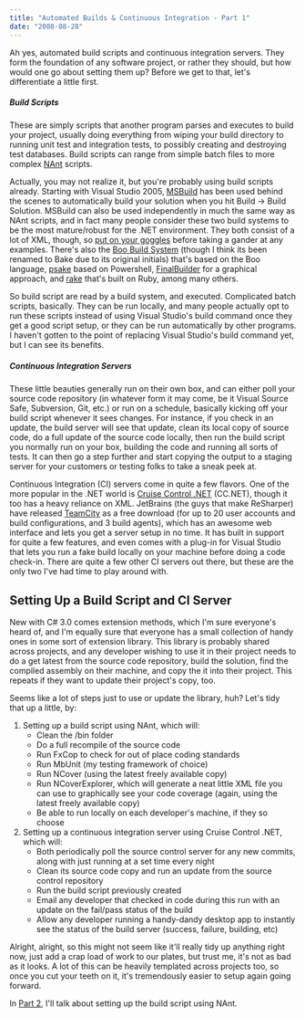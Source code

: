 ```yaml
---
title: "Automated Builds & Continuous Integration - Part 1"
date: "2008-08-28"
---
```


Ah yes, automated build scripts and continuous integration servers. They form the foundation of any software project, or rather they should, but how would one go about setting them up? Before we get to that, let's differentiate a little first.

##### Build Scripts

These are simply scripts that another program parses and executes to build your project, usually doing everything from wiping your build directory to running unit test and integration tests, to possibly creating and destroying test databases. Build scripts can range from simple batch files to more complex [NAnt](http://nant.sourceforge.net/) scripts.

Actually, you may not realize it, but you're probably using build scripts already. Starting with Visual Studio 2005, [MSBuild](http://msdn.microsoft.com/en-us/library/wea2sca5(VS.80).aspx) has been used behind the scenes to automatically build your solution when you hit Build -> Build Solution. MSBuild can also be used independently in much the same way as NAnt scripts, and in fact many people consider these two build systems to be the most mature/robust for the .NET environment. They both consist of a lot of XML, though, so [put on your goggles](http://www.youtube.com/watch?v=uE9Dgp4zlPg) before taking a gander at any examples. There's also the [Boo Build System](http://www.ayende.com/Blog/archive/2007/09/22/Introducing-Boobs-Boo-Build-System.aspx) (though I think its been renamed to Bake due to its original initials) that's based on the Boo language, [psake](http://code.google.com/p/psake/) based on Powershell, [FinalBuilder](http://www.finalbuilder.com/) for a graphical approach, and [rake](http://rake.rubyforge.org/) that's built on Ruby, among many others.

So build script are read by a build system, and executed. Complicated batch scripts, basically. They can be run locally, and many people actually opt to run these scripts instead of using Visual Studio's build command once they get a good script setup, or they can be run automatically by other programs. I haven't gotten to the point of replacing Visual Studio's build command yet, but I can see its benefits.

##### Continuous Integration Servers

These little beauties generally run on their own box, and can either poll your source code repository (in whatever form it may come, be it Visual Source Safe, Subversion, Git, etc.) or run on a schedule, basically kicking off your build script whenever it sees changes. For instance, if you check in an update, the build server will see that update, clean its local copy of source code, do a full update of the source code locally, then run the build script you normally run on your box, building the code and running all sorts of tests. It can then go a step further and start copying the output to a staging server for your customers or testing folks to take a sneak peek at.

Continuous Integration (CI) servers come in quite a few flavors. One of the more popular in the .NET world is [Cruise Control .NET](http://confluence.public.thoughtworks.org/display/CCNET/Welcome+to+CruiseControl.NET) (CC.NET), though it too has a heavy reliance on XML. JetBrains (the guys that make ReSharper) have released [TeamCity](http://www.jetbrains.com/teamcity/) as a free download (for up to 20 user accounts and build configurations, and 3 build agents), which has an awesome web interface and lets you get a server setup in no time. It has built in support for quite a few features, and even comes with a plug-in for Visual Studio that lets you run a fake build locally on your machine before doing a code check-in. There are quite a few other CI servers out there, but these are the only two I've had time to play around with.

## Setting Up a Build Script and CI Server

New with C# 3.0 comes extension methods, which I'm sure everyone's heard of, and I'm equally sure that everyone has a small collection of handy ones in some sort of extension library. This library is probably shared across projects, and any developer wishing to use it in their project needs to do a get latest from the source code repository, build the solution, find the compiled assembly on their machine, and copy the it into their project. This repeats if they want to update their project's copy, too.

Seems like a lot of steps just to use or update the library, huh? Let's tidy that up a little, by:

1. Setting up a build script using NAnt, which will:
    - Clean the /bin folder
    - Do a full recompile of the source code
    - Run FxCop to check for out of place coding standards
    - Run MbUnit (my testing framework of choice)
    - Run NCover (using the latest freely available copy)
    - Run NCoverExplorer, which will generate a neat little XML file you can use to graphically see your code coverage (again, using the latest freely available copy)
    - Be able to run locally on each developer's machine, if they so choose
2. Setting up a continuous integration server using Cruise Control .NET, which will:
    - Both periodically poll the source control server for any new commits, along with just running at a set time every night
    - Clean its source code copy and run an update from the source control repository
    - Run the build script previously created
    - Email any developer that checked in code during this run with an update on the fail/pass status of the build
    - Allow any developer running a handy-dandy desktop app to instantly see the status of the build server (success, failure, building, etc)

Alright, alright, so this might not seem like it'll really tidy up anything right now, just add a crap load of work to our plates, but trust me, it's not as bad as it looks. A lot of this can be heavily templated across projects too, so once you cut your teeth on it, it's tremendously easier to setup again going forward.

In [Part 2](http://darrell.mozingo.net/2008/09/26/automated-builds-continuous-integration-part-2/), I'll talk about setting up the build script using NAnt.
